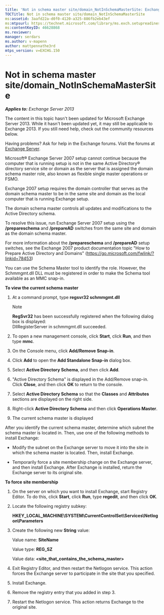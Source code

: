 ```yaml
---
title: 'Not in schema master site/domain_NotInSchemaMasterSite: Exchange 2013 Help'
TOCTitle: Not in schema master site/domain_NotInSchemaMasterSite
ms:assetid: 3aafd22a-d0f0-4120-a325-886fb2eb43ef
ms:mtpsurl: https://technet.microsoft.com/library/ms.exch.setupreadiness.notinschemamastersite(v=EXCHG.150)
ms:contentKeyID: 46628868
ms.reviewer: 
manager: serdars
ms.author: v-mapenn
author: mattpennathe3rd
mtps_version: v=EXCHG.150
---
```


# Not in schema master site/domain\_NotInSchemaMasterSite

_**Applies to:** Exchange Server 2013_

The content in this topic hasn't been updated for Microsoft Exchange Server 2013. While it hasn't been updated yet, it may still be applicable to Exchange 2013. If you still need help, check out the community resources below.

Having problems? Ask for help in the Exchange forums. Visit the forums at [Exchange Server](https://go.microsoft.com/fwlink/p/?linkid=60612).

Microsoft® Exchange Server 2007 setup cannot continue because the computer that is running setup is not in the same Active Directory® directory service site or domain as the server that is assigned the domain schema master role, also known as flexible single master operations or FSMO.

Exchange 2007 setup requires the domain controller that serves as the domain schema master to be in the same site and domain as the local computer that is running Exchange setup.

The domain schema master controls all updates and modifications to the Active Directory schema.

To resolve this issue, run Exchange Server 2007 setup using the **/prepareschema** and **/prepareAD** switches from the same site and domain as the domain schema master.

For more information about the **/prepareschema** and **/prepareAD** setup switches, see the Exchange 2007 product documentation topic "How to Prepare Active Directory and Domains" (<https://go.microsoft.com/fwlink/?linkid=78453>)

You can use the Schema Master tool to identify the role. However, the Schmmgmt.dll DLL must be registered in order to make the Schema tool available as an MMC snap-in.

**To view the current schema master**

1. At a command prompt, type **regsvr32 schmmgmt.dll**

    > [!NOTE]
    > <STRONG>RegSvr32</STRONG> has been successfully registered when the following dialog box is displayed:<BR>DllRegisterServer in schmmgmt.dll succeeded.

2. To open a new management console, click **Start**, click **Run**, and then type **mmc**.

3. On the Console menu, click **Add/Remove Snap-in**.

4. Click **Add** to open the **Add Standalone Snap-in** dialog box.

5. Select **Active Directory Schema**, and then click **Add**.

6. "Active Directory Schema" is displayed in the Add/Remove snap-in. Click **Close**, and then click **OK** to return to the console.

7. Select **Active Directory Schema** so that the **Classes** and **Attributes** sections are displayed on the right side.

8. Right-click **Active Directory Schema** and then click **Operations Master**.

9. The current schema master is displayed

After you identify the current schema master, determine which subnet the schema master is located in. Then, use one of the following methods to install Exchange:

  - Modify the subnet on the Exchange server to move it into the site in which the schema master is located. Then, install Exchange.

  - Temporarily force a site membership change on the Exchange server, and then install Exchange. After Exchange is installed, return the Exchange server to its original site.

**To force site membership**

1. On the server on which you want to install Exchange, start Registry Editor. To do this, click **Start**, click **Run**, type **regedit**, and then click **OK**.

2. Locate the following registry subkey:

    **HKEY\_LOCAL\_MACHINE\\SYSTEM\\CurrentControlSet\\Services\\Netlogon\\Parameters**

3. Create the following new **String** value:

    Value name: **SiteName**

    Value type: **REG\_SZ**

    Value data: **\<site\_that\_contains\_the\_schema\_master\>**

4. Exit Registry Editor, and then restart the Netlogon service. This action forces the Exchange server to participate in the site that you specified.

5. Install Exchange.

6. Remove the registry entry that you added in step 3.

7. Restart the Netlogon service. This action returns Exchange to the original site.

